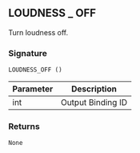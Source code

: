## LOUDNESS \_  OFF
 
Turn loudness off.


### Signature

`LOUDNESS_OFF ()`


| Parameter | Description |
| --- | --- |
| int | Output Binding ID |


### Returns

`None`